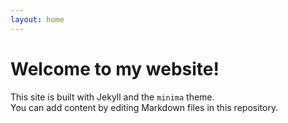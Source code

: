 ```yaml
---
layout: home
---
```


# Welcome to my website!

This site is built with Jekyll and the `minima` theme.  
You can add content by editing Markdown files in this repository.
